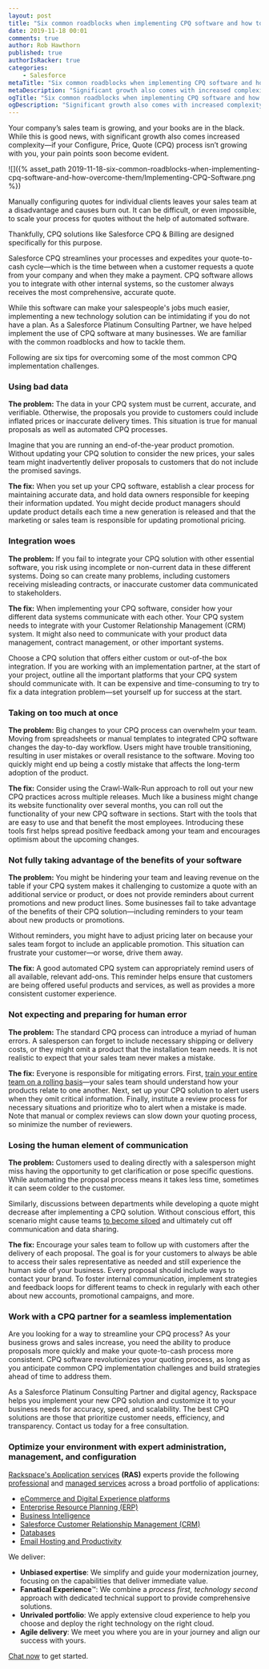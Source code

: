 ```yaml
---
layout: post
title: "Six common roadblocks when implementing CPQ software and how to overcome them"
date: 2019-11-18 00:01
comments: true
author: Rob Hawthorn
published: true
authorIsRacker: true
categories:
    - Salesforce
metaTitle: "Six common roadblocks when implementing CPQ software and how to overcome them"
metaDescription: "Significant growth also comes with increased complexity--if your Configure, Price, Quote (CPQ) process isn’t growing with you, your pain points soon become evident."
ogTitle: "Six common roadblocks when implementing CPQ software and how to overcome them"
ogDescription: "Significant growth also comes with increased complexity--if your Configure, Price, Quote (CPQ) process isn’t growing with you, your pain points soon become evident."
---
```


Your company’s sales team is growing, and your books are in the black. While this is good news, with significant growth also comes increased complexity&mdash;if your Configure, Price, Quote (CPQ) process isn’t growing with you, your pain points soon become evident. 
<!-- more -->

![]({% asset_path 2019-11-18-six-common-roadblocks-when-implementing-cpq-software-and-how-overcome-them/Implementing-CPQ-Software.png %})


Manually configuring quotes for individual clients leaves your sales team at a disadvantage and causes burn out. It can be difficult, or even impossible, to scale your process for quotes without the help of automated software. 

Thankfully, CPQ solutions like Salesforce CPQ & Billing are designed specifically for this purpose.

Salesforce CPQ streamlines your processes and expedites your quote-to-cash cycle&mdash;which is the time between when a customer requests a quote from your company and when they make a payment. CPQ software allows you to integrate with other internal systems, so the customer always receives the most comprehensive, accurate quote. 

While this software can make your salespeople's jobs much easier, implementing a new technology solution can be intimidating if you do not have a plan. As a Salesforce Platinum Consulting Partner, we have helped implement the use of CPQ software at many businesses. We are familiar with the common roadblocks and how to tackle them. 

Following are six tips for overcoming some of the most common CPQ implementation challenges.

### Using bad data

**The problem:** The data in your CPQ system must be current, accurate, and verifiable. Otherwise, the proposals you provide to customers could include inflated prices or inaccurate delivery times. This situation is true for manual proposals as well as automated CPQ processes.

Imagine that you are running an end-of-the-year product promotion. Without updating your CPQ solution to consider the new prices, your sales team might inadvertently deliver proposals to customers that do not include the promised savings. 

**The fix:** When you set up your CPQ software, establish a clear process for maintaining accurate data, and hold data owners responsible for keeping their information updated. You might decide product managers should update product details each time a new generation is released and that the marketing or sales team is responsible for updating promotional pricing. 

###  Integration woes

**The problem:** If you fail to integrate your CPQ solution with other essential software, you risk using incomplete or non-current data in these different systems. Doing so can create many problems, including customers receiving misleading contracts, or inaccurate customer data communicated to stakeholders.

**The fix:** When implementing your CPQ software, consider how your different data systems communicate with each other. Your CPQ system needs to integrate with your Customer Relationship Management (CRM) system. It might also need to communicate with your product data management, contract management, or other important systems. 

Choose a CPQ solution that offers either custom or out-of-the box integration. If you are working with an implementation partner, at the start of your project, outline all the important platforms that your CPQ system should communicate with. It can be expensive and time-consuming to try to fix a data integration problem&mdash;set yourself up for success at the start. 

### Taking on too much at once

**The problem:** Big changes to your CPQ process can overwhelm your team. Moving from spreadsheets or manual templates to integrated CPQ software changes the day-to-day workflow. Users might have trouble transitioning, resulting in user mistakes or overall resistance to the software. Moving too quickly might end up being a costly mistake that affects the long-term adoption of the product. 

**The fix:** Consider using the Crawl-Walk-Run approach to roll out your new CPQ practices across multiple releases. Much like a business might change its website functionality over several months, you can roll out the functionality of your new CPQ software in sections. Start with the tools that are easy to use and that benefit the most employees. Introducing these tools first helps spread positive feedback among your team and encourages optimism about the upcoming changes.

### Not fully taking advantage of the benefits of your software

**The problem:** You might be hindering your team and leaving revenue on the table if your CPQ system makes it challenging to customize a quote with an additional service or product, or does not provide reminders about current promotions and new product lines. Some businesses fail to take advantage of the benefits of their CPQ solution&mdash;including reminders to your team about new products or promotions. 

Without reminders, you might have to adjust pricing later on because your sales team forgot to include an applicable promotion. This situation can frustrate your customer&mdash;or worse, drive them away.

**The fix:**  A good automated CPQ system can appropriately remind users of all available, relevant add-ons. This reminder helps ensure that customers are being offered useful products and services, as well as provides a more consistent customer experience. 

### Not expecting and preparing for human error

**The problem:** The standard CPQ process can introduce a myriad of human errors. A salesperson can forget to include necessary shipping or delivery costs, or they might omit a product that the installation team needs. It is not realistic to expect that your sales team never makes a mistake.

**The fix:** Everyone is responsible for mitigating errors. First, [train your entire team on a rolling basis](https://www.business.com/articles/empower-your-team-technology-top-to-bottom/)&mdash;your sales team should understand how your products relate to one another. Next, set up your CPQ solution to alert users when they omit critical information. Finally, institute a review process for necessary situations and prioritize who to alert when a mistake is made. Note that manual or complex reviews can slow down your quoting process, so minimize the number of reviewers.

### Losing the human element of communication

**The problem:** Customers used to dealing directly with a salesperson might miss having the opportunity to get clarification or pose specific questions. While automating the proposal process means it takes less time, sometimes it can seem colder to the customer.

Similarly, discussions between departments while developing a quote might decrease after implementing a CPQ solution. Without conscious effort, this scenario might cause teams [to become siloed](https://martechseries.com/mts-insights/guest-authors/dont-let-data-silos-downfall/) and ultimately cut off communication and data sharing.

**The fix:** Encourage your sales team to follow up with customers after the delivery of each proposal. The goal is for your customers to always be able to access their sales representative as needed and still experience the human side of your business. Every proposal should include ways to contact your brand. To foster internal communication, implement strategies and feedback loops for different teams to check in regularly with each other about new accounts, promotional campaigns, and more.

### Work with a CPQ partner for a seamless implementation

Are you looking for a way to streamline your CPQ process? As your business grows and sales increase, you need the ability to produce proposals more quickly and make your quote-to-cash process more consistent. CPQ software revolutionizes your quoting process, as long as you anticipate common CPQ implementation challenges and build strategies ahead of time to address them. 

As a Salesforce Platinum Consulting Partner and digital agency, Rackspace helps you implement your new CPQ solution and customize it to your business needs for accuracy, speed, and scalability. The best CPQ solutions are those that prioritize customer needs, efficiency, and transparency. Contact us today for a free consultation. 

### Optimize your environment with expert administration, management, and configuration

[Rackspace's Application services](https://www.rackspace.com/application-management/managed-services)
**(RAS)** experts provide the following [professional](https://www.rackspace.com/application-management/professional-services)
and
[managed services](https://www.rackspace.com/application-management/managed-services) across
a broad portfolio of applications:

- [eCommerce and Digital Experience platforms](https://www.rackspace.com/ecommerce-digital-experience)
- [Enterprise Resource Planning (ERP)](https://www.rackspace.com/erp)
- [Business Intelligence](https://www.rackspace.com/business-intelligence)
- [Salesforce Customer Relationship Management (CRM)](https://www.rackspace.com/salesforce-managed-services)
- [Databases](https://www.rackspace.com/dba-services)
- [Email Hosting and Productivity](https://www.rackspace.com/email-hosting)

We deliver:

- **Unbiased expertise**: We simplify and guide your modernization journey,
focusing on the capabilities that deliver immediate value.
- **Fanatical Experience**&trade;: We combine a *process first, technology second*
approach with dedicated technical support to provide comprehensive solutions.
- **Unrivaled portfolio**: We apply extensive cloud experience to help you
choose and deploy the right technology on the right cloud.
- **Agile delivery**: We meet you where you are in your journey and align
our success with yours.

[Chat now](https://www.rackspace.com/#chat) to get started.
